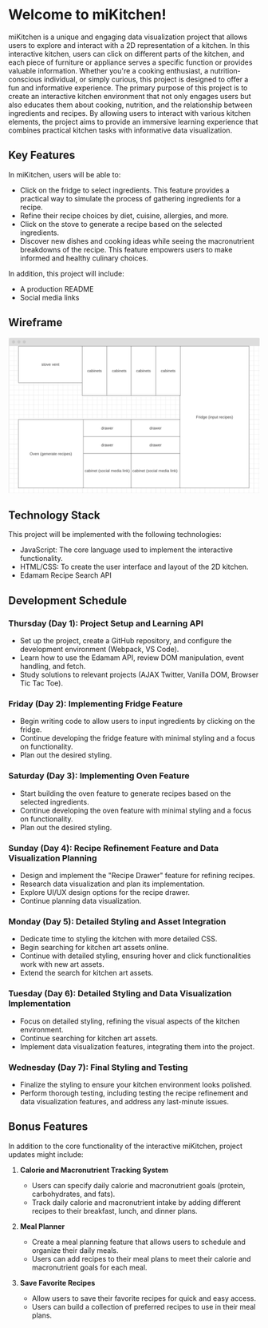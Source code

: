 # Welcome to miKitchen!

   miKitchen is a unique and engaging data visualization project that allows users to explore and interact with a 2D representation of a kitchen. In this interactive kitchen, users can click on different parts of the kitchen, and each piece of furniture or appliance serves a specific function or provides valuable information. Whether you're a cooking enthusiast, a nutrition-conscious individual, or simply curious, this project is designed to offer a fun and informative experience. The primary purpose of this project is to create an interactive kitchen environment that not only engages users but also educates them about cooking, nutrition, and the relationship between ingredients and recipes. By allowing users to interact with various kitchen elements, the project aims to provide an immersive learning experience that combines practical kitchen tasks with informative data visualization.

## Key Features

In miKitchen, users will be able to:

- Click on the fridge to select ingredients. This feature provides a practical way to simulate the process of gathering ingredients for a recipe.
- Refine their recipe choices by diet, cuisine, allergies, and more.
- Click on the stove to generate a recipe based on the selected ingredients.
- Discover new dishes and cooking ideas while seeing the macronutrient breakdowns of the recipe. This feature empowers users to make informed and healthy culinary choices.

In addition, this project will include:

- A production README
- Social media links

## Wireframe 

![wireframe](./wireframe.png)

## Technology Stack

This project will be implemented with the following technologies:
- JavaScript: The core language used to implement the interactive functionality.
- HTML/CSS: To create the user interface and layout of the 2D kitchen.
- Edamam Recipe Search API

## Development Schedule

### Thursday (Day 1): Project Setup and Learning API
- Set up the project, create a GitHub repository, and configure the development environment (Webpack, VS Code).
- Learn how to use the Edamam API, review DOM manipulation, event handling, and fetch.
- Study solutions to relevant projects (AJAX Twitter, Vanilla DOM, Browser Tic Tac Toe).

### Friday (Day 2): Implementing Fridge Feature
- Begin writing code to allow users to input ingredients by clicking on the fridge.
- Continue developing the fridge feature with minimal styling and a focus on functionality.
- Plan out the desired styling.

### Saturday (Day 3): Implementing Oven Feature
- Start building the oven feature to generate recipes based on the selected ingredients.
- Continue developing the oven feature with minimal styling and a focus on functionality.
- Plan out the desired styling.

### Sunday (Day 4): Recipe Refinement Feature and Data Visualization Planning
- Design and implement the "Recipe Drawer" feature for refining recipes.
- Research data visualization and plan its implementation.
- Explore UI/UX design options for the recipe drawer.
- Continue planning data visualization.

### Monday (Day 5): Detailed Styling and Asset Integration
- Dedicate time to styling the kitchen with more detailed CSS.
- Begin searching for kitchen art assets online.
- Continue with detailed styling, ensuring hover and click functionalities work with new art assets.
- Extend the search for kitchen art assets.

### Tuesday (Day 6): Detailed Styling and Data Visualization Implementation
- Focus on detailed styling, refining the visual aspects of the kitchen environment.
- Continue searching for kitchen art assets.
- Implement data visualization features, integrating them into the project.

### Wednesday (Day 7): Final Styling and Testing
- Finalize the styling to ensure your kitchen environment looks polished.
- Perform thorough testing, including testing the recipe refinement and data visualization features, and address any last-minute issues.

## Bonus Features

In addition to the core functionality of the interactive miKitchen, project updates might include:

1. **Calorie and Macronutrient Tracking System**
   - Users can specify daily calorie and macronutrient goals (protein, carbohydrates, and fats).
   - Track daily calorie and macronutrient intake by adding different recipes to their breakfast, lunch, and dinner plans.

2. **Meal Planner**
   - Create a meal planning feature that allows users to schedule and organize their daily meals.
   - Users can add recipes to their meal plans to meet their calorie and macronutrient goals for each meal.

3. **Save Favorite Recipes**
   - Allow users to save their favorite recipes for quick and easy access.
   - Users can build a collection of preferred recipes to use in their meal plans.


